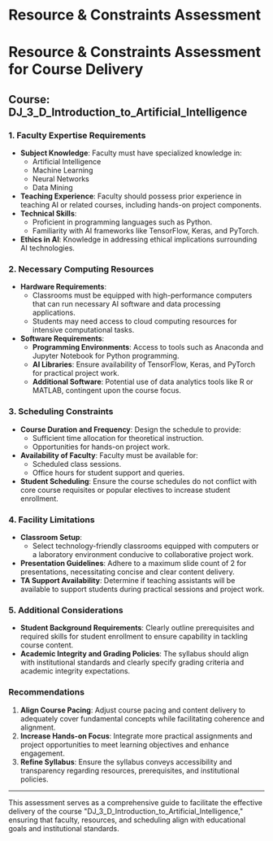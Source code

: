 Resource & Constraints Assessment
=================================

# Resource & Constraints Assessment for Course Delivery
## Course: DJ_3_D_Introduction_to_Artificial_Intelligence

### 1. Faculty Expertise Requirements
- **Subject Knowledge**: Faculty must have specialized knowledge in:
  - Artificial Intelligence
  - Machine Learning
  - Neural Networks
  - Data Mining
- **Teaching Experience**: Faculty should possess prior experience in teaching AI or related courses, including hands-on project components.
- **Technical Skills**:
  - Proficient in programming languages such as Python.
  - Familiarity with AI frameworks like TensorFlow, Keras, and PyTorch.
- **Ethics in AI**: Knowledge in addressing ethical implications surrounding AI technologies.

### 2. Necessary Computing Resources
- **Hardware Requirements**:
  - Classrooms must be equipped with high-performance computers that can run necessary AI software and data processing applications.
  - Students may need access to cloud computing resources for intensive computational tasks.
- **Software Requirements**:
  - **Programming Environments**: Access to tools such as Anaconda and Jupyter Notebook for Python programming.
  - **AI Libraries**: Ensure availability of TensorFlow, Keras, and PyTorch for practical project work.
  - **Additional Software**: Potential use of data analytics tools like R or MATLAB, contingent upon the course focus.

### 3. Scheduling Constraints
- **Course Duration and Frequency**: Design the schedule to provide:
  - Sufficient time allocation for theoretical instruction.
  - Opportunities for hands-on project work.
- **Availability of Faculty**: Faculty must be available for:
  - Scheduled class sessions.
  - Office hours for student support and queries.
- **Student Scheduling**: Ensure the course schedules do not conflict with core course requisites or popular electives to increase student enrollment.

### 4. Facility Limitations
- **Classroom Setup**:
  - Select technology-friendly classrooms equipped with computers or a laboratory environment conducive to collaborative project work.
- **Presentation Guidelines**: Adhere to a maximum slide count of 2 for presentations, necessitating concise and clear content delivery.
- **TA Support Availability**: Determine if teaching assistants will be available to support students during practical sessions and project work.

### 5. Additional Considerations
- **Student Background Requirements**: Clearly outline prerequisites and required skills for student enrollment to ensure capability in tackling course content.
- **Academic Integrity and Grading Policies**: The syllabus should align with institutional standards and clearly specify grading criteria and academic integrity expectations.

### Recommendations
1. **Align Course Pacing**: Adjust course pacing and content delivery to adequately cover fundamental concepts while facilitating coherence and alignment.
2. **Increase Hands-on Focus**: Integrate more practical assignments and project opportunities to meet learning objectives and enhance engagement.
3. **Refine Syllabus**: Ensure the syllabus conveys accessibility and transparency regarding resources, prerequisites, and institutional policies.

---

This assessment serves as a comprehensive guide to facilitate the effective delivery of the course "DJ_3_D_Introduction_to_Artificial_Intelligence," ensuring that faculty, resources, and scheduling align with educational goals and institutional standards.